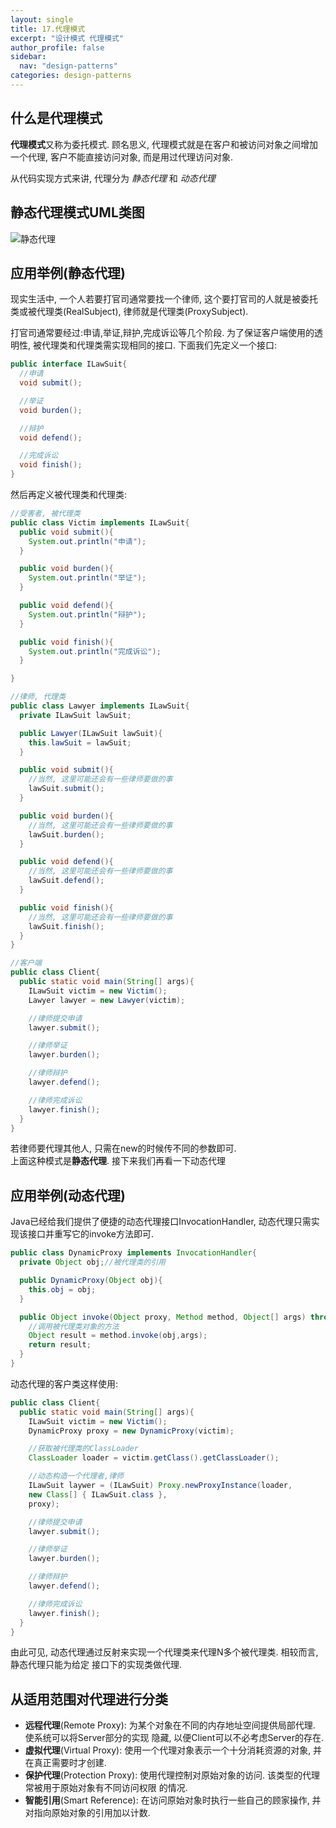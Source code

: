 ```yaml
---
layout: single
title: 17.代理模式
excerpt: "设计模式 代理模式"
author_profile: false
sidebar:
  nav: "design-patterns"
categories: design-patterns
---
```


## 什么是代理模式  
**代理模式**又称为委托模式. 顾名思义, 代理模式就是在客户和被访问对象之间增加一个代理,
客户不能直接访问对象, 而是用过代理访问对象.  

从代码实现方式来讲, 代理分为 *静态代理* 和 *动态代理*  

## 静态代理模式UML类图  
![静态代理](http://oi63pt0qt.bkt.clouddn.com/asdp_chapter18_static_proxy.png)

## 应用举例(静态代理)  
现实生活中, 一个人若要打官司通常要找一个律师, 这个要打官司的人就是被委托类或被代理类(RealSubject), 律师就是代理类(ProxySubject).  

打官司通常要经过:申请,举证,辩护,完成诉讼等几个阶段. 为了保证客户端使用的透明性, 被代理类和代理类需实现相同的接口. 下面我们先定义一个接口:  

```java
public interface ILawSuit{
  //申请
  void submit();

  //举证
  void burden();

  //辩护
  void defend();

  //完成诉讼
  void finish();
}
```


然后再定义被代理类和代理类:

```java
//受害者, 被代理类
public class Victim implements ILawSuit{
  public void submit(){
    System.out.println("申请");
  }

  public void burden(){
    System.out.println("举证");
  }

  public void defend(){
    System.out.println("辩护");
  }

  public void finish(){
    System.out.println("完成诉讼");
  }

}

//律师, 代理类
public class Lawyer implements ILawSuit{
  private ILawSuit lawSuit;

  public Lawyer(ILawSuit lawSuit){
    this.lawSuit = lawSuit;
  }

  public void submit(){
    //当然, 这里可能还会有一些律师要做的事
    lawSuit.submit();
  }

  public void burden(){
    //当然, 这里可能还会有一些律师要做的事
    lawSuit.burden();
  }

  public void defend(){
    //当然, 这里可能还会有一些律师要做的事
    lawSuit.defend();
  }

  public void finish(){
    //当然, 这里可能还会有一些律师要做的事
    lawSuit.finish();
  }
}

//客户端
public class Client{
  public static void main(String[] args){
    ILawSuit victim = new Victim();
    Lawyer lawyer = new Lawyer(victim);

    //律师提交申请
    lawyer.submit();

    //律师举证
    lawyer.burden();

    //律师辩护
    lawyer.defend();

    //律师完成诉讼
    lawyer.finish();
  }
}
```

若律师要代理其他人, 只需在new的时候传不同的参数即可.  
上面这种模式是**静态代理**. 接下来我们再看一下动态代理  

## 应用举例(动态代理)  
Java已经给我们提供了便捷的动态代理接口InvocationHandler, 动态代理只需实现该接口并重写它的invoke方法即可.  

```java
public class DynamicProxy implements InvocationHandler{
  private Object obj;//被代理类的引用

  public DynamicProxy(Object obj){
    this.obj = obj;
  }

  public Object invoke(Object proxy, Method method, Object[] args) throws Throwable {
    //调用被代理类对象的方法
    Object result = method.invoke(obj,args);
    return result;
  }
}
```

动态代理的客户类这样使用:  

```java
public class Client{
  public static void main(String[] args){
    ILawSuit victim = new Victim();
    DynamicProxy proxy = new DynamicProxy(victim);

    //获取被代理类的ClassLoader
    ClassLoader loader = victim.getClass().getClassLoader();

    //动态构造一个代理者,律师
    ILawSuit laywer = (ILawSuit) Proxy.newProxyInstance(loader,
    new Class[] { ILawSuit.class },
    proxy);

    //律师提交申请
    lawyer.submit();

    //律师举证
    lawyer.burden();

    //律师辩护
    lawyer.defend();

    //律师完成诉讼
    lawyer.finish();
  }
}
```
由此可见, 动态代理通过反射来实现一个代理类来代理N多个被代理类. 相较而言, 静态代理只能为给定
接口下的实现类做代理.

## 从适用范围对代理进行分类  

- **远程代理**(Remote Proxy): 为某个对象在不同的内存地址空间提供局部代理. 使系统可以将Server部分的实现
隐藏, 以便Client可以不必考虑Server的存在.  
- **虚拟代理**(Virtual Proxy): 使用一个代理对象表示一个十分消耗资源的对象, 并在真正需要时才创建.  
- **保护代理**(Protection Proxy): 使用代理控制对原始对象的访问. 该类型的代理常被用于原始对象有不同访问权限
的情况.  
- **智能引用**(Smart Reference): 在访问原始对象时执行一些自己的顾家操作, 并对指向原始对象的引用加以计数.  
